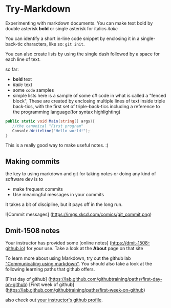 # Try-Markdown
 Experimenting with markdown documents. You can make text bold by double asterisk **bold** or single asterisk for italics *italic* 

 You can identify a short in-line code snippet by enclosing it in a single-back-tic characters, like so: `git init`.

 You can also create lists by using the single dash followed by a space for each line of text.

 so far: 
 - **bold** text
 -  *italic* text 
 -  some `code` samples 
 -  simple lists
 here is a sample of some c# code in what is called a "fenced block", These are created by enclosing multiple lines of text inside triple back-tics, with the first set of triple-back-tics including a reference to the programming language(for syntax highlighting)

 ```csharp
 public static void Main(string[] args){
 	//the canonical "First program"
 	Console.Writeline("Hello world!");
 }
```

This is a really good way to make useful notes. :)

## Making commits 
the key to using markdown and git for taking notes or doing any kind of software dev is to 

- make frequent commits
- Use meaningful messages in your commits

It takes a bit of discipline, but it pays off in the long run.

![Commit messages] (https://imgs.xkcd.com/comics/git_commit.png)

## Dmit-1508 notes

Your instructor has provided some [online notes] (https://dmit-1508-github.io) for your use. Take a look at the **About** page on that site

To learn more about using Markdown, try out the github lab ["Communicating using markdown"](https://lab.github.com/githubtraining/communicating-using-markdown). You should also take a look at the following learning paths that github offers.

[First day of github] (https://lab.github.com/githubtraining/paths/first-day-on-github)
[First week of github] (https://lab.github.com/githubtraining/paths/first-week-on-github)

also check out [your instructor's github profile](https://github.com/dgilleland).


